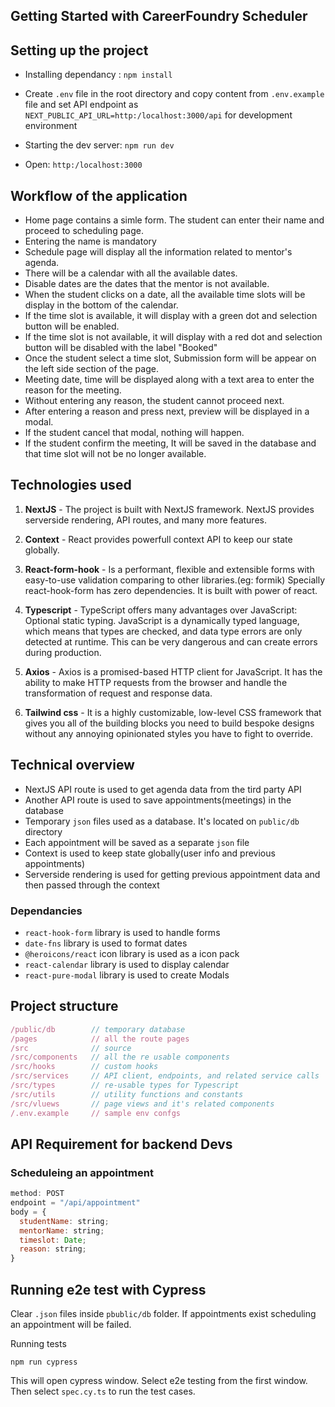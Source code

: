 
## Getting Started with CareerFoundry Scheduler

## Setting up the project

- Installing dependancy : `npm install`
- Create `.env` file in the root directory and copy content from `.env.example` file
and set API endpoint as `NEXT_PUBLIC_API_URL=http:/localhost:3000/api` for development environment

- Starting the dev server: `npm run dev`
- Open: `http:/localhost:3000`


## Workflow of the application
- Home page contains a simle form. The student can enter their name and proceed to scheduling page.
- Entering the name is mandatory
- Schedule page will display all the information related to mentor's agenda.
- There will be a calendar with all the available dates.
- Disable dates are the dates that the mentor is not available.
- When the student clicks on a date, all the available time slots will be display in the bottom of the calendar.
- If the time slot is available, it will display with a green dot and selection button will be enabled.
- If the time slot is not available, it will display with a red dot and selection button will be disabled with the label "Booked"
- Once the student select a time slot, Submission form will be appear on the left side section of the page.
- Meeting date, time will be displayed along with a text area to enter the reason for the meeting.
- Without entering any reason, the student cannot proceed next.
- After entering a reason and press next, preview will be displayed in a modal.
- If the student cancel that modal, nothing will happen.
- If the student confirm the meeting, It will be saved in the database and that time slot will not be no longer available.


## Technologies used

1. **NextJS** - The project is built with NextJS framework. NextJS provides serverside rendering, API routes, and many more features.

2. **Context** - React provides powerfull context API to keep our state globally.

3. **React-form-hook** - Is a performant, flexible and extensible forms with easy-to-use validation comparing to other libraries.(eg: formik) Specially react-hook-form has zero dependencies. It is built with power of react.

4. **Typescript** - TypeScript offers many advantages over JavaScript: Optional static typing. JavaScript is a dynamically typed language, which means that types are checked, and data type errors are only detected at runtime. This can be very dangerous and can create errors during production.

5. **Axios** - Axios is a promised-based HTTP client for JavaScript. It has the ability to make HTTP requests from the browser and handle the transformation of request and response data.

6. **Tailwind css** -  It is a highly customizable, low-level CSS framework that gives you all of the building blocks you need to build bespoke designs without any annoying opinionated styles you have to fight to override.


## Technical overview

- NextJS API route is used to get agenda data from the tird party API
- Another API route is used to save appointments(meetings) in the database
- Temporary `json` files used as a database. It's located on `public/db` directory
- Each appointment will be saved as a separate `json` file
- Context is used to keep state globally(user info and previous appointments)
- Serverside rendering is used for getting previous appointment data and then passed through the context

### Dependancies
- `react-hook-form` library is used to handle forms
- `date-fns` library is used to format dates
- `@heroicons/react` icon library is used as a icon pack
- `react-calendar` library is used to display calendar
- `react-pure-modal` library is used to create Modals


## Project structure

```javascript
/public/db        // temporary database
/pages            // all the route pages
/src              // source 
/src/components   // all the re usable components
/src/hooks        // custom hooks
/src/services     // API client, endpoints, and related service calls
/src/types        // re-usable types for Typescript
/src/utils        // utility functions and constants
/src/vluews       // page views and it's related components
/.env.example     // sample env confgs
```

## API Requirement for backend Devs

### Scheduleing an appointment
```javascript
method: POST
endpoint = "/api/appointment"
body = {
  studentName: string;
  mentorName: string;
  timeslot: Date;
  reason: string;
}
```

## Running e2e test with Cypress
Clear `.json` files inside `pbublic/db` folder. If appointments exist scheduling an appointment will be failed.

Running tests
```
npm run cypress
```

This will open cypress window. Select e2e testing from the first window.
Then select `spec.cy.ts` to run the test cases.